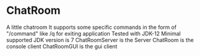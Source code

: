 # ChatRoom
A little chatroom
It supports some specific commands in the form of "/command" like /q for exiting application
Tested with JDK-12
Minimal supported JDK version is 7
ChatRoomServer is the Server
ChatRoom is the console client
ChatRoomGUI is the gui client 